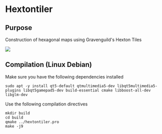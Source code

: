 # Hextontiler

## Purpose
Construction of hexagonal maps using Gravenguild's Hexton Tiles

![](gifs/sample_tile_insertion)

## Compilation (Linux Debian)
Make sure you have the following dependencies installed
```
sudo apt -y install qt5-default qtmultimedia5-dev libqt5multimedia5-plugins libqt5gamepad5-dev build-essential cmake libboost-all-dev libglm-dev
```

Use the following compilation directives
```
mkdir build
cd build
qmake ../hextontiler.pro
make -j9
```
